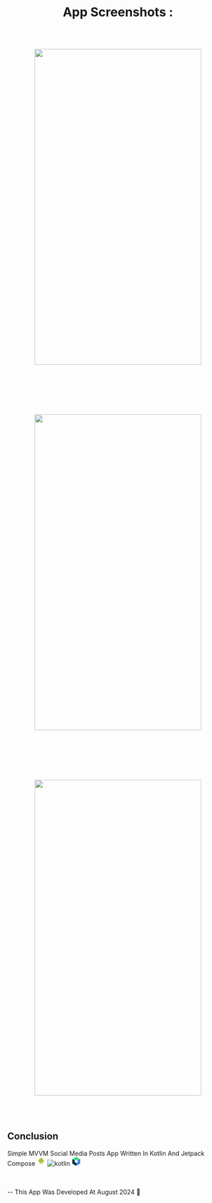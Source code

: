 <h1 align="center">App Screenshots : </h1>


<br></br>
<p align="center">
  <img src="https://github.com/user-attachments/assets/ccb62856-5b9e-48b4-8471-b20e6462cc14" width="380" height="720">
</p>
<br></br>

<br></br>
<p align="center">
  <img src="https://github.com/user-attachments/assets/7a0e21b9-7c1e-44b5-bd83-a7fbdf02415d" width="380" height="720">
</p>
<br></br>

<br></br>
<p align="center">
  <img src="https://github.com/user-attachments/assets/cf02afcb-fcfa-4a0b-8816-187a9c6a6ebd" width="380" height="720">
</p>
<br></br>



<h2 align="left">Conclusion</h2>

Simple MVVM Social Media Posts App Written In Kotlin And Jetpack Compose <img src="https://raw.githubusercontent.com/devicons/devicon/master/icons/android/android-original-wordmark.svg" alt="android" width="20" height="20"/>    <img src="https://www.vectorlogo.zone/logos/kotlinlang/kotlinlang-icon.svg" alt="kotlin" width="20" height="20"/>   <img src="https://github.com/devicons/devicon/blob/master/icons/jetpackcompose/jetpackcompose-original.svg" alt="jetpack compose" width="20" height="20"/> 

<br></br>
-- This App Was Developed At August 2024 📅
<br></br>

